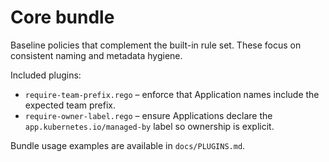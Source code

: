 # Core bundle

Baseline policies that complement the built-in rule set. These focus on
consistent naming and metadata hygiene.

Included plugins:

- `require-team-prefix.rego` – enforce that Application names include the
  expected team prefix.
- `require-owner-label.rego` – ensure Applications declare the
  `app.kubernetes.io/managed-by` label so ownership is explicit.

Bundle usage examples are available in `docs/PLUGINS.md`.
